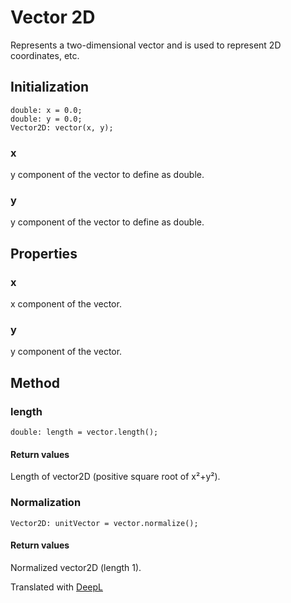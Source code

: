 # Vector 2D

Represents a two-dimensional vector and is used to represent 2D coordinates, etc.

## Initialization

```
double: x = 0.0;
double: y = 0.0;
Vector2D: vector(x, y);
```

### x

y component of the vector to define as double.

### y

y component of the vector to define as double.

## Properties

### x

x component of the vector.

### y

y component of the vector.

## Method

### length

```
double: length = vector.length();
```

#### Return values

Length of vector2D (positive square root of x²+y²).

### Normalization

```
Vector2D: unitVector = vector.normalize();
```

#### Return values

Normalized vector2D (length 1).

Translated with [DeepL](https://www.deepl.com/translator)